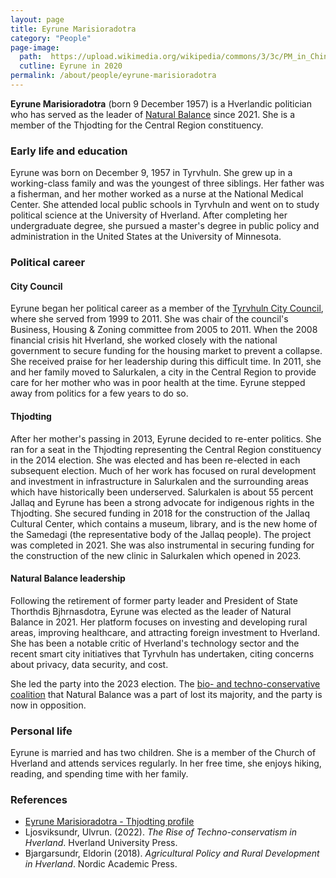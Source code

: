 ```yaml
---
layout: page
title: Eyrune Marisioradotra
category: "People"
page-image: 
  path:  https://upload.wikimedia.org/wikipedia/commons/3/3c/PM_in_China_%2839124067045%29_%28cropped%29.jpg
  cutline: Eyrune in 2020
permalink: /about/people/eyrune-marisioradotra
---
```


**Eyrune Marisioradotra** (born 9 December 1957) is a Hverlandic politician who has served as the leader of [Natural Balance](/HUN/about/party/pn) since 2021. She is a member of the Thjodting for the Central Region constituency.

### Early life and education
Eyrune was born on December 9, 1957 in Tyrvhuln. She grew up in a working-class family and was the youngest of three siblings. Her father was a fisherman, and her mother worked as a nurse at the National Medical Center. She attended local public schools in Tyrvhuln and went on to study political science at the University of Hverland. After completing her undergraduate degree, she pursued a master's degree in public policy and administration in the United States at the University of Minnesota. 

### Political career
#### City Council
Eyrune began her political career as a member of the [Tyrvhuln City Council](/HUN/about/government/tyrvhuln-city-council), where she served from 1999 to 2011. She was chair of the council's Business, Housing & Zoning committee from 2005 to 2011. When the 2008 financial crisis hit Hverland, she worked closely with the national government to secure funding for the housing market to prevent a collapse. She received praise for her leadership during this difficult time. In 2011, she and her family moved to Salurkalen, a city in the Central Region to provide care for her mother who was in poor health at the time. Eyrune stepped away from politics for a few years to do so.

#### Thjodting
After her mother's passing in 2013, Eyrune decided to re-enter politics. She ran for a seat in the Thjodting representing the Central Region constituency in the 2014 election. She was elected and has been re-elected in each subsequent election. Much of her work has focused on rural development and investment in infrastructure in Salurkalen and the surrounding areas which have historically been underserved. Salurkalen is about 55 percent Jallaq and Eyrune has been a strong advocate for indigenous rights in the Thjodting. She secured funding in 2018 for the construction of the Jallaq Cultural Center, which contains a museum, library, and is the new home of the Samedagi (the representative body of the Jallaq people). The project was completed in 2021. She was also instrumental in securing funding for the construction of the new clinic in Salurkalen which opened in 2023.

#### Natural Balance leadership
Following the retirement of former party leader and President of State Thorthdis Bjhrnasdotra, Eyrune was elected as the leader of Natural Balance in 2021. Her platform focuses on investing and developing rural areas, improving healthcare, and attracting foreign investment to Hverland. She has been a notable critic of Hverland's technology sector and the recent smart city initiatives that Tyrvhuln has undertaken, citing concerns about privacy, data security, and cost. 

She led the party into the 2023 election. The [bio- and techno-conservative coalition](/HUN/about/party/initsikat) that Natural Balance was a part of lost its majority, and the party is now in opposition.

### Personal life
Eyrune is married and has two children. She is a member of the Church of Hverland and attends services regularly. In her free time, she enjoys hiking, reading, and spending time with her family.

### References
* [Eyrune Marisioradotra - Thjodting profile](https://www.Thjodting.hv/member/eyrune-marisioradotra)
* Ljosviksundr, Ulvrun. (2022). *The Rise of Techno-conservatism in Hverland*. Hverland University Press.
* Bjargarsundr, Eldorin (2018). *Agricultural Policy and Rural Development in Hverland*. Nordic Academic Press.